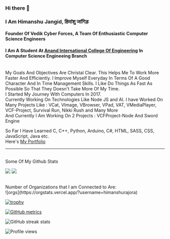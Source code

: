 ### Hi there 👋

### I Am Himanshu Jangid, हिमांशु जांगिड़

#### Founder Of Vedik Cyber Forces, A Team Of Enthusiastic Computer Science Engineers 
#### I Am A Student At <a href="https://anandice.ac.in">Anand International College Of Engineering</a> In Computer Science Engineeing Branch
<br>
My Goals And Objectives Are Christal Clear. This Helps Me To Work More Faster And Efficiently.
I Improve Myself Everyday In Terms Of A Good Character And In Time Management Skills.
I Like Do Things As Fast As Possible So That They Doesn't Take More Of My Time.
<br>
I Started My Journey With Computers In 2017.
<br>
Currently Working On Technologies Like Node JS and AI.
I have Worked On Many Projects Like :
VCat, VImage, VBrowser, VPad, VAT, VMediaPlayer, VCF-Project, Survival Run, Nikki Rush and Many More
<br>
And Currently I Am Working On 2 Projects : VCFProject-Node And Sword Engine

<br>

So Far I Have Learned C, C++, Python, Arduino, C#, HTML, SASS, CSS, JavaScript, Java etc.
<br>
Here's <a href="https://himanshurajora.github.io">My Portfolio</a>
***
<br>
Some Of My Github Stats
<p>
    <img src="https://github-readme-stats.vercel.app/api?username=himanshurajora&show_icons=true&line_height=40&count_private=true">
    <img src="https://github-readme-stats.vercel.app/api/top-langs/?username=himanshurajora">
</p>
<br>
Number of Organizations that I am Connected to Are: 
<br>
![orgs](https://orgstats.vercel.app/?username=himanshurajora)

[![trophy](https://github-profile-trophy.vercel.app/?username=himanshurajora&row=2&column=3)](https://github.com/ryo-ma/github-profile-trophy)

[![GitHub metrics](https://metrics.lecoq.io/himanshurajora)](https://metrics.lecoq.io/himanshurajora)

![GitHub streak stats](https://github-readme-streak-stats.herokuapp.com/?user=himanshurajora) 



![Profile views](https://gpvc.arturio.dev/himanshurajora)   
<!--
**himanshurajora/himanshurajora** is a ✨ _special_ ✨ repository because its `README.md` (this file) appears on your GitHub profile.

Here are some ideas to get you started:

- 🔭 I’m currently working on ...
- 🌱 I’m currently learning ...
- 👯 I’m looking to collaborate on ...
- 🤔 I’m looking for help with ...
- 💬 Ask me about ...
- 📫 How to reach me: ...
- 😄 Pronouns: ...
- ⚡ Fun fact: ...
-->

<!-- [![trophy](https://github-profile-trophy.vercel.app/?username=himanshurajora)](https://github.com/ryo-ma/github-profile-trophy)
<hr>

<a href="https://github.com/himanshurajora/himanshurajora"> 
        <img align="center" src="https://github-readme-stats.vercel.app/api?username=himanshurajora&show_icons=true&line_height=27&count_private=true&title_color=ffffff&text_color=c9cacc&icon_color=2bbc8a&bg_color=1d1f21" alt="Himanshu's GitHub Stats" width="400" /> </a>

[![GitHub metrics](https://metrics.lecoq.io/himanshurajora)](https://metrics.lecoq.io/himanshurajora)  

![GitHub streak stats](https://github-readme-streak-stats.herokuapp.com/?user=himanshurajora)  



<h2>Starring repos will be appreciated as your ❤️ for me. 😃 </h2> -->
